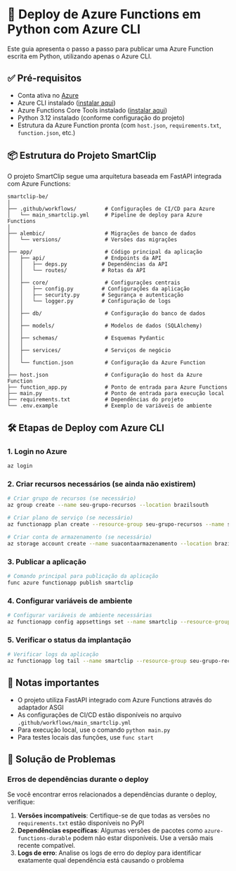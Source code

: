 ﻿# 🚀 Deploy de Azure Functions em Python com Azure CLI

Este guia apresenta o passo a passo para publicar uma Azure Function escrita em Python, utilizando apenas o Azure CLI.

## ✅ Pré-requisitos

- Conta ativa no [Azure](https://portal.azure.com)
- Azure CLI instalado ([instalar aqui](https://learn.microsoft.com/pt-br/cli/azure/install-azure-cli))
- Azure Functions Core Tools instalado ([instalar aqui](https://learn.microsoft.com/pt-br/azure/azure-functions/functions-run-local))
- Python 3.12 instalado (conforme configuração do projeto)
- Estrutura da Azure Function pronta (com `host.json`, `requirements.txt`, `function.json`, etc.)

## 📦 Estrutura do Projeto SmartClip

O projeto SmartClip segue uma arquitetura baseada em FastAPI integrada com Azure Functions:

```
smartclip-be/
│
├── .github/workflows/         # Configurações de CI/CD para Azure
│   └── main_smartclip.yml     # Pipeline de deploy para Azure Functions
│
├── alembic/                   # Migrações de banco de dados
│   └── versions/              # Versões das migrações
│
├── app/                       # Código principal da aplicação
│   ├── api/                   # Endpoints da API
│   │   ├── deps.py           # Dependências da API
│   │   └── routes/           # Rotas da API
│   │
│   ├── core/                  # Configurações centrais
│   │   ├── config.py         # Configurações da aplicação
│   │   ├── security.py       # Segurança e autenticação
│   │   └── logger.py         # Configuração de logs
│   │
│   ├── db/                    # Configuração do banco de dados
│   │
│   ├── models/                # Modelos de dados (SQLAlchemy)
│   │
│   ├── schemas/               # Esquemas Pydantic
│   │
│   ├── services/              # Serviços de negócio
│   │
│   └── function.json          # Configuração da Azure Function
│
├── host.json                  # Configuração do host da Azure Function
├── function_app.py            # Ponto de entrada para Azure Functions
├── main.py                    # Ponto de entrada para execução local
├── requirements.txt           # Dependências do projeto
└── .env.example               # Exemplo de variáveis de ambiente
```

## 🛠️ Etapas de Deploy com Azure CLI

### 1. Login no Azure

```bash
az login
```

### 2. Criar recursos necessários (se ainda não existirem)

```bash
# Criar grupo de recursos (se necessário)
az group create --name seu-grupo-recursos --location brazilsouth

# Criar plano de serviço (se necessário)
az functionapp plan create --resource-group seu-grupo-recursos --name seu-plano-servico --sku B1 --is-linux

# Criar conta de armazenamento (se necessário)
az storage account create --name suacontaarmazenamento --location brazilsouth --resource-group seu-grupo-recursos --sku Standard_LRS
```

### 3. Publicar a aplicação

```bash
# Comando principal para publicação da aplicação
func azure functionapp publish smartclip
```

### 4. Configurar variáveis de ambiente

```bash
# Configurar variáveis de ambiente necessárias
az functionapp config appsettings set --name smartclip --resource-group seu-grupo-recursos --settings "DATABASE_URL=sua-connection-string" "SECRET_KEY=sua-chave-secreta"
```

### 5. Verificar o status da implantação

```bash
# Verificar logs da aplicação
az functionapp log tail --name smartclip --resource-group seu-grupo-recursos
```

## 📝 Notas importantes

- O projeto utiliza FastAPI integrado com Azure Functions através do adaptador ASGI
- As configurações de CI/CD estão disponíveis no arquivo `.github/workflows/main_smartclip.yml`
- Para execução local, use o comando `python main.py`
- Para testes locais das funções, use `func start`

## 🔧 Solução de Problemas

### Erros de dependências durante o deploy

Se você encontrar erros relacionados a dependências durante o deploy, verifique:

1. **Versões incompatíveis**: Certifique-se de que todas as versões no `requirements.txt` estão disponíveis no PyPI
2. **Dependências específicas**: Algumas versões de pacotes como `azure-functions-durable` podem não estar disponíveis. Use a versão mais recente compatível.
3. **Logs de erro**: Analise os logs de erro do deploy para identificar exatamente qual dependência está causando o problema

